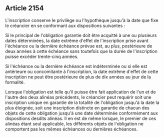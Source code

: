 Article 2154
----
L'inscription conserve le privilège ou l'hypothèque jusqu'à la date que fixe le
créancier en se conformant aux dispositions suivantes :

Si le principal de l'obligation garantie doit être acquitté à une ou plusieurs
dates déterminées, la date extrême d'effet de l'inscription prise avant
l'échéance ou la dernière échéance prévue est, au plus, postérieure de deux
années à cette échéance sans toutefois que la durée de l'inscription puisse
excéder trente-cinq années.

Si l'échéance ou la dernière échéance est indéterminée ou si elle est antérieure
ou concomitante à l'inscription, la date extrême d'effet de cette inscription ne
peut être postérieure de plus de dix années au jour de la formalité.

Lorsque l'obligation est telle qu'il puisse être fait application de l'un et de
l'autre des deux alinéas précédents, le créancier peut requérir soit une
inscription unique en garantie de la totalité de l'obligation jusqu'à la date la
plus éloignée, soit une inscription distincte en garantie de chacun des objets
de cette obligation jusqu'à une date déterminée conformément aux dispositions
desdits alinéas. Il en est de même lorsque, le premier de ces alinéas étant seul
applicable, les différents objets de l'obligation ne comportent pas les mêmes
échéances ou dernières échéances.
